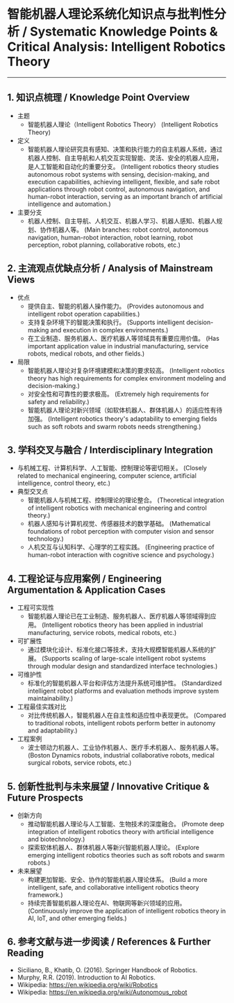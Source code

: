 # 智能机器人理论系统化知识点与批判性分析 / Systematic Knowledge Points & Critical Analysis: Intelligent Robotics Theory

---

## 1. 知识点梳理 / Knowledge Point Overview

- 主题
  - 智能机器人理论（Intelligent Robotics Theory）
      (Intelligent Robotics Theory)
- 定义
  - 智能机器人理论研究具有感知、决策和执行能力的自主机器人系统，通过机器人控制、自主导航和人机交互实现智能、灵活、安全的机器人应用，是人工智能和自动化的重要分支。
      (Intelligent robotics theory studies autonomous robot systems with sensing, decision-making, and execution capabilities, achieving intelligent, flexible, and safe robot applications through robot control, autonomous navigation, and human-robot interaction, serving as an important branch of artificial intelligence and automation.)
- 主要分支
  - 机器人控制、自主导航、人机交互、机器人学习、机器人感知、机器人规划、协作机器人等。
      (Main branches: robot control, autonomous navigation, human-robot interaction, robot learning, robot perception, robot planning, collaborative robots, etc.)

## 2. 主流观点优缺点分析 / Analysis of Mainstream Views

- 优点
  - 提供自主、智能的机器人操作能力。
      (Provides autonomous and intelligent robot operation capabilities.)
  - 支持复杂环境下的智能决策和执行。
      (Supports intelligent decision-making and execution in complex environments.)
  - 在工业制造、服务机器人、医疗机器人等领域具有重要应用价值。
      (Has important application value in industrial manufacturing, service robots, medical robots, and other fields.)
- 局限
  - 智能机器人理论对复杂环境建模和决策的要求较高。
      (Intelligent robotics theory has high requirements for complex environment modeling and decision-making.)
  - 对安全性和可靠性的要求极高。
      (Extremely high requirements for safety and reliability.)
  - 智能机器人理论对新兴领域（如软体机器人、群体机器人）的适应性有待加强。
      (Intelligent robotics theory's adaptability to emerging fields such as soft robots and swarm robots needs strengthening.)

## 3. 学科交叉与融合 / Interdisciplinary Integration

- 与机械工程、计算机科学、人工智能、控制理论等密切相关。
  (Closely related to mechanical engineering, computer science, artificial intelligence, control theory, etc.)
- 典型交叉点
  - 智能机器人与机械工程、控制理论的理论整合。
      (Theoretical integration of intelligent robotics with mechanical engineering and control theory.)
  - 机器人感知与计算机视觉、传感器技术的数学基础。
      (Mathematical foundations of robot perception with computer vision and sensor technology.)
  - 人机交互与认知科学、心理学的工程实践。
      (Engineering practice of human-robot interaction with cognitive science and psychology.)

## 4. 工程论证与应用案例 / Engineering Argumentation & Application Cases

- 工程可实现性
  - 智能机器人理论已在工业制造、服务机器人、医疗机器人等领域得到应用。
      (Intelligent robotics theory has been applied in industrial manufacturing, service robots, medical robots, etc.)
- 可扩展性
  - 通过模块化设计、标准化接口等技术，支持大规模智能机器人系统的扩展。
      (Supports scaling of large-scale intelligent robot systems through modular design and standardized interface technologies.)
- 可维护性
  - 标准化的智能机器人平台和评估方法提升系统可维护性。
      (Standardized intelligent robot platforms and evaluation methods improve system maintainability.)
- 工程最佳实践对比
  - 对比传统机器人，智能机器人在自主性和适应性中表现更优。
      (Compared to traditional robots, intelligent robots perform better in autonomy and adaptability.)
- 工程案例
  - 波士顿动力机器人、工业协作机器人、医疗手术机器人、服务机器人等。
      (Boston Dynamics robots, industrial collaborative robots, medical surgical robots, service robots, etc.)

## 5. 创新性批判与未来展望 / Innovative Critique & Future Prospects

- 创新方向
  - 推动智能机器人理论与人工智能、生物技术的深度融合。
      (Promote deep integration of intelligent robotics theory with artificial intelligence and biotechnology.)
  - 探索软体机器人、群体机器人等新兴智能机器人理论。
      (Explore emerging intelligent robotics theories such as soft robots and swarm robots.)
- 未来展望
  - 构建更加智能、安全、协作的智能机器人理论体系。
      (Build a more intelligent, safe, and collaborative intelligent robotics theory framework.)
  - 持续完善智能机器人理论在AI、物联网等新兴领域的应用。
      (Continuously improve the application of intelligent robotics theory in AI, IoT, and other emerging fields.)

## 6. 参考文献与进一步阅读 / References & Further Reading

- Siciliano, B., Khatib, O. (2016). Springer Handbook of Robotics.
- Murphy, R.R. (2019). Introduction to AI Robotics.
- Wikipedia: <https://en.wikipedia.org/wiki/Robotics>
- Wikipedia: <https://en.wikipedia.org/wiki/Autonomous_robot>
